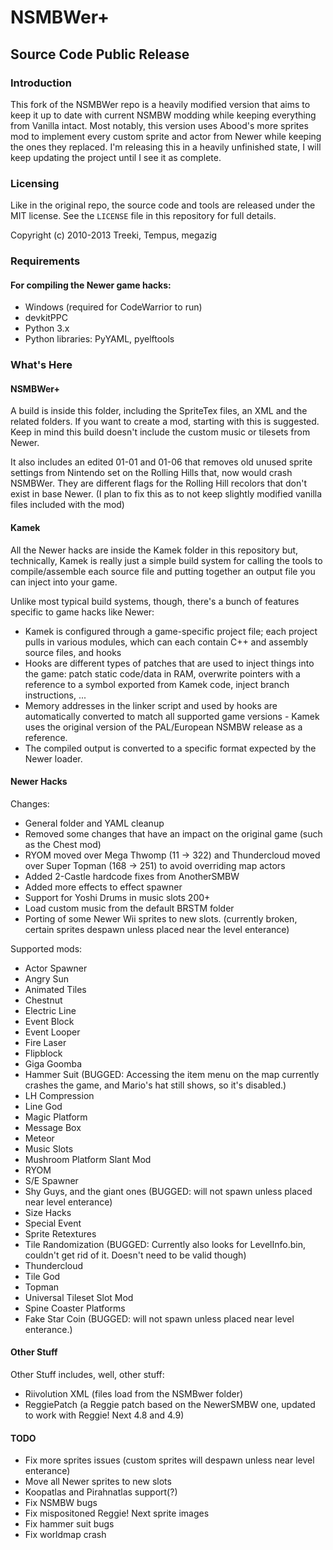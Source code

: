 # NSMBWer+
## Source Code Public Release

### Introduction

This fork of the NSMBWer repo is a heavily modified version that aims to keep it up to date with current NSMBW modding while keeping everything from Vanilla intact.
Most notably, this version uses Abood's more sprites mod to implement every custom sprite and actor from Newer while keeping the ones they replaced.
I'm releasing this in a heavily unfinished state, I will keep updating the project until I see it as complete.

### Licensing

Like in the original repo, the source code and tools are released under the MIT license.
See the `LICENSE` file in this repository for full details.

Copyright (c) 2010-2013 Treeki, Tempus, megazig

### Requirements

#### For compiling the Newer game hacks:

- Windows (required for CodeWarrior to run)
- devkitPPC
- Python 3.x
- Python libraries: PyYAML, pyelftools

### What's Here

#### NSMBWer+
A build is inside this folder, including the SpriteTex files, an XML and the related folders. If you
want to create a mod, starting with this is suggested. Keep in mind this build doesn't include the
custom music or tilesets from Newer.

It also includes an edited 01-01 and 01-06 that removes old unused sprite settings from Nintendo set
on the Rolling Hills that, now would crash NSMBWer. They are different flags for the Rolling Hill recolors
that don't exist in base Newer. (I plan to fix this as to not keep slightly modified vanilla files included with the mod)

#### Kamek

All the Newer hacks are inside the Kamek folder in this repository but, technically, Kamek is
really just a simple build system for calling the tools to compile/assemble
each source file and putting together an output file you can inject into your
game.

Unlike most typical build systems, though, there's a bunch of features
specific to game hacks like Newer:

- Kamek is configured through a game-specific project file; each project
  pulls in various modules, which can each contain C++ and assembly source
  files, and hooks
- Hooks are different types of patches that are used to inject things into the
  game: patch static code/data in RAM, overwrite pointers with a reference to
  a symbol exported from Kamek code, inject branch instructions, ...
- Memory addresses in the linker script and used by hooks are automatically
  converted to match all supported game versions - Kamek uses the original
  version of the PAL/European NSMBW release as a reference.
- The compiled output is converted to a specific format expected by the
  Newer loader.

#### Newer Hacks

Changes:
* General folder and YAML cleanup
* Removed some changes that have an impact on the original game (such as the Chest mod)
* RYOM moved over Mega Thwomp (11 -> 322) and Thundercloud moved over Super Topman (168 -> 251) to avoid overriding map actors
* Added 2-Castle hardcode fixes from AnotherSMBW
* Added more effects to effect spawner
* Support for Yoshi Drums in music slots 200+
* Load custom music from the default BRSTM folder
* Porting of some Newer Wii sprites to new slots. (currently broken, certain sprites despawn unless placed near the level enterance)

Supported mods:
* Actor Spawner
* Angry Sun
* Animated Tiles
* Chestnut
* Electric Line
* Event Block
* Event Looper
* Fire Laser
* Flipblock
* Giga Goomba
* Hammer Suit (BUGGED: Accessing the item menu on the map currently crashes the game, and Mario's hat still shows, so it's disabled.)
* LH Compression
* Line God
* Magic Platform
* Message Box
* Meteor
* Music Slots
* Mushroom Platform Slant Mod
* RYOM
* S/E Spawner
* Shy Guys, and the giant ones (BUGGED: will not spawn unless placed near level enterance)
* Size Hacks
* Special Event
* Sprite Retextures
* Tile Randomization (BUGGED: Currently also looks for LevelInfo.bin, couldn't get rid of it. Doesn't need to be valid though)
* Thundercloud
* Tile God
* Topman
* Universal Tileset Slot Mod
* Spine Coaster Platforms
* Fake Star Coin (BUGGED: will not spawn unless placed near level enterance.)

#### Other Stuff
Other Stuff includes, well, other stuff:
* Riivolution XML (files load from the NSMBwer folder)
* ReggiePatch (a Reggie patch based on the NewerSMBW one, updated to work with Reggie! Next 4.8 and 4.9)

#### TODO
* Fix more sprites issues (custom sprites will despawn unless near level enterance)
* Move all Newer sprites to new slots
* Koopatlas and Pirahnatlas support(?)
* Fix NSMBW bugs
* Fix mispositoned Reggie! Next sprite images
* Fix hammer suit bugs
* Fix worldmap crash
